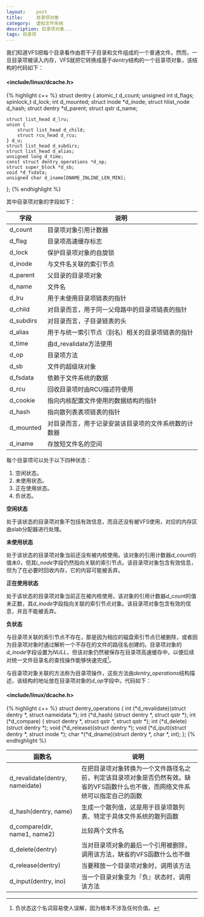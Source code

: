 ```yaml
---
layout:    post
title:     目录项对象
category:  虚拟文件系统
description: 目录项对象...
tags: 目录项
---
```

我们知道VFS把每个目录看作由若干子目录和文件组成的一个普通文件。然而，一旦目录项被读入内存，VFS就把它转换成基于*dentry*结构的一个目录项对象，该结构的代码如下：

#### <include/linux/dcache.h> ###

{% highlight c++ %}
struct dentry {
    atomic_t     d_count;
    unsigned int d_flags;
    spinlock_t   d_lock;
    int          d_mounted;
    struct inode *d_inode;
    struct hlist_node d_hash;
    struct dentry *d_parent;
    struct qstr d_name;

    struct list_head d_lru;
    union {
        struct list_head d_child;
        struct rcu_head d_rcu;
    } d_u;
    struct list_head d_subdirs;
    struct list_head d_alias;
    unsigned long d_time;
    const struct dentry_operations *d_op;
    struct super_block *d_sb;
    void *d_fsdata;
    unsigned char d_iname[DNAME_INLINE_LEN_MIN];
};
{% endhighlight %}

其中目录项对象的字段如下：

字段                  | 说明
------------          | -------------
d_count               | 目录项对象引用计数器
d_flag                | 目录项高速缓存标志
d_lock                | 保护目录项对象的自旋锁
d_inode               | 与文件名关联的索引节点
d_parent              | 父目录的目录项对象
d_name                | 文件名
d_lru                 | 用于未使用目录项链表的指针
d_child               | 对目录而言，用于同一父母路中的目录项链表的指针
d_subdirs             | 对目录而言，子目录链表的头
d_alias               | 用于与统一索引节点（别名）相关的目录项链表的指针
d_time                | 由d\_revalidate方法使用
d_op                  | 目录项方法
d_sb                  | 文件的超级块对象
d_fsdata              | 依赖于文件系统的数据
d_rcu                 | 回收目录项时由RCU描述符使用
d_cookie              | 指向内核配置文件使用的数据结构的指针
d_hash                | 指向散列表表项链表的指针
d_mounted             | 对目录而言，用于记录安装该目录项的文件系统数的计数器
d_iname               | 存放短文件名的空间

每个目录项可以处于以下四种状态：

1. 空闲状态。
2. 未使用状态。
3. 正在使用状态。
4. 负状态。

**空闲状态**

处于该状态的目录项对象不包括有效信息，而且还没有被VFS使用，对应的内存区由slab分配器进行处理。

**未使用状态**

处于该状态的目录项对象当前还没有被内核使用。该对象的引用计数器*d_count*的值未0，但其*i_node*字段仍然指向关联的索引节点。该目录项对象包含有效信息，但为了在必要时回收内存，它的内容可能被丢弃。

**正在使用状态**

处于该状态的目录项对象当前正在被内核使用，该对象的引用计数器*d_count*的值未正数，其*d_inode*字段指向关联的索引节点对象。该目录项对象包含有效的信息，并且不能被丢弃。

**负状态**

与目录项关联的索引节点不存在，那是因为相应的磁盘索引节点已被删除，或者因为目录项对象时通过解析一个不存在的文件的路径名创建的。目录项对象的*d_inode*字段设置为*NULL*，但该对象仍然被保存在目录项高速缓存中，以便后续对统一文件目录名的查找操作能够快速完成[^1]。

[^1]: 负状态这个名词容易使人误解，因为根本不涉及任何负值。

与目录项对象关联的方法称为目录项操作，这些方法由*dentry_operations*结构描述，该结构的地址放在目录项对象的*d_op*字段中。代码如下：

#### <include/linux/dcache.h> ###

{% highlight c++ %}
struct dentry_operations {
    int (*d_revalidate)(struct dentry *, struct nameidata *);
    int (*d_hash) (struct dentry *, struct qstr *);
    int (*d_compare) (
        struct dentry *, struct qstr *, struct qstr *);
    int (*d_delete)(struct dentry *);
    void (*d_release)(struct dentry *);
    void (*d_iput)(struct dentry *, struct inode *);
    char *(*d_dname)(struct dentry *, char *, int);
};
{% endhighlight %}

函数名                    | 说明
------------             | -------------
d_revalidate(dentry, nameidate) | 在把目录项对象转换为一个文件路径名之前，判定该目录项对象是否仍然有效。缺省的VFS函数什么也不做，而网络文件系统可以指定自己的函数
d_hash(dentry, name) | 生成一个散列值，这是用于目录项散列表、特定于具体文件系统的散列函数
d_compare(dir, name1, name2) | 比较两个文件名
d_delete(dentry) | 当对目录项对象的最后一个引用被删除，调用该方法，缺省的VFS函数什么也不做
d_release(dentry) | 当要释放一个目录项对象时，调用该方法
d_input(dentry, ino) | 当一个目录对象变为『负』状态时，调用该方法

